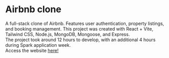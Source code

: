 # Airbnb clone
A full-stack clone of Airbnb. Features user authentication, property listings, and booking management. This project was created with React + Vite, Tailwind CSS, Node.js, MongoDB, Mongoose, and Express. <br>
The project took around 12 hours to develop, with an additional 4 hours during Spark application week. <br>
Access the website [here!](https://silver-centaur-bf611e.netlify.app/)
